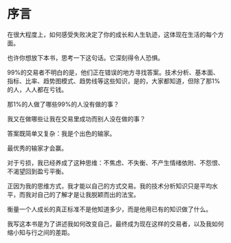    

# 序言

在很大程度上，如何感受失败决定了你的成长和人生轨迹，这体现在生活的每个方面。

也许你想放下本书，思考一下这句话。它深刻得令人恐惧。

99%的交易者不明白的是，他们正在错误的地方寻找答案。技术分析、基本面、指标、比率、趋势图模式、趋势线等这些知识，是的，大家都知道，但除了那1%的人，人人都在亏钱。

那1%的人做了哪些99%的人没有做的事？

我又在做哪些让我在交易里成功而别人没在做的事？

答案既简单又复杂：我是个出色的输家。

最优秀的输家才会赢。

对于亏损，我已经养成了这种思维：不焦虑、不失衡、不产生情绪依附、不怨恨、不渴望回到盈亏平衡。

正因为我的思维方式，我才能以自己的方式交易。我的技术分析知识只是平均水平，而我对自己的了解才是让我脱颖而出的法宝。

衡量一个人成长的真正标准不是他知道多少，而是他用已有的知识做了什么。

我写这本书是为了讲述我如何改变自己，最终成为现在这样的交易者，以及我如何缩小知与行之间的差距。